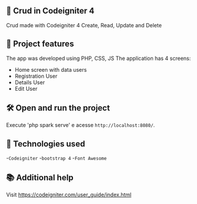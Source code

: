 ## 📁 Crud in Codeigniter 4
Crud made with Codeigniter 4
Create, Read, Update and Delete

## 🔨 Project features

The app was developed using PHP, CSS, JS
The application has 4 screens:
- Home screen with data users
- Registration User
- Details User
- Edit User

## 🛠️ Open and run the project

Execute 'php spark serve' e acesse `http://localhost:8080/`.

## 🔨 Technologies used

-`Codeigniter`
-`bootstrap 4`
-`Font Awesome`

## 📚 Additional help

Visit https://codeigniter.com/user_guide/index.html
